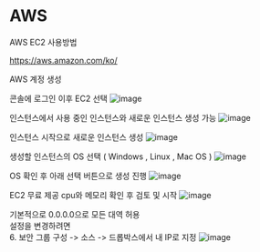 # AWS
AWS EC2 사용방법

https://aws.amazon.com/ko/

AWS 계정 생성

콘솔에 로그인 이후 EC2 선택
![image](https://user-images.githubusercontent.com/74689088/106374384-5f641100-63c6-11eb-8da2-c7bb503b1adb.png)


인스턴스에서 사용 중인 인스턴스와 새로운 인스턴스 생성 가능
![image](https://user-images.githubusercontent.com/74689088/106374421-c7b2f280-63c6-11eb-9c0a-cf1dd2278bcc.png)

인스턴스 시작으로 새로운 인스턴스 생성
![image](https://user-images.githubusercontent.com/74689088/106374443-f92bbe00-63c6-11eb-916e-6b93fa94055a.png)



생성할 인스턴스의 OS 선택 ( Windows , Linux , Mac OS ) 
![image](https://user-images.githubusercontent.com/74689088/106374459-09439d80-63c7-11eb-9ad5-86b3807a68d0.png)

OS 확인 후 아래 선택 버튼으로 생성 진행
![image](https://user-images.githubusercontent.com/74689088/106374485-28dac600-63c7-11eb-9b54-c289292af495.png)

EC2 무료 제공 cpu와 메모리 확인 후 검토 및 시작
![image](https://user-images.githubusercontent.com/74689088/106374501-4ad44880-63c7-11eb-9153-182eac4af175.png)

기본적으로 0.0.0.0으로 모든 대역 허용  
설정을 변경하려면  
6. 보안 그룹 구성 -> 소스 -> 드롭박스에서 내 IP로 지정
![image](https://user-images.githubusercontent.com/74689088/106374531-75260600-63c7-11eb-8c4f-a5225da0f0e4.png)



